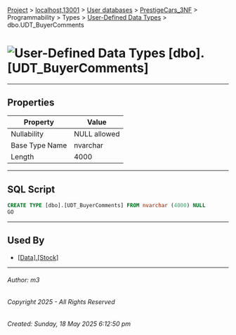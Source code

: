 #### 

[Project](../../../../../../index.md) > [localhost,13001](../../../../../index.md) > [User databases](../../../../index.md) > [PrestigeCars_3NF](../../../index.md) > Programmability > Types > [User-Defined Data Types](User-Defined_Data_Types.md) > dbo.UDT_BuyerComments

# ![User-Defined Data Types](../../../../../../Images/UserDefinedDataType32.png) [dbo].[UDT_BuyerComments]

---

## <a name="#properties"></a>Properties

| Property | Value |
|---|---|
| Nullability | NULL allowed |
| Base Type Name | nvarchar |
| Length | 4000 |


---

## <a name="#sqlscript"></a>SQL Script

```sql
CREATE TYPE [dbo].[UDT_BuyerComments] FROM nvarchar (4000) NULL
GO

```


---

## <a name="#usedby"></a>Used By

* [[Data].[Stock]](../../../Tables/Data_Stock.md)


---

###### Author:  m3

###### Copyright 2025 - All Rights Reserved

###### Created: Sunday, 18 May 2025 6:12:50 pm

